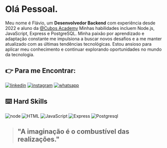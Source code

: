 
# Olá Pessoal.

Meu nome é Flávio, um **Desenvolvedor Backend** com experiência desde 2022 e aluno da [@Cubos Academy](https://aulas.cubos.academy/) Minhas habilidades incluem Node.js, JavaScript, Express e PostgreSQL. Minha paixão por aprendizado e adaptação constante me impulsiona a buscar novos desafios e a me manter atualizado com as últimas tendências tecnológicas. Estou ansioso para aplicar meu conhecimento e continuar explorando oportunidades no mundo da tecnologia.


## 👉 Para me Encontrar:
[![linkedin](https://img.shields.io/badge/LinkedIn-0077B5?style=for-the-badge&logo=linkedin&logoColor=white)](https://www.linkedin.com/in/flaviodevback/)
[![instagram](https://img.shields.io/badge/Instagram-E4405F?style=for-the-badge&logo=instagram&logoColor=white)](https://www.instagram.com/flavioiav/)
[![whatsapp](https://img.shields.io/badge/WhatsApp-25D366?style=for-the-badge&logo=whatsapp&logoColor=white)](https://wa.me/5544999643390)





## ⌨️ Hard Skills

![node](https://img.shields.io/badge/Node%20js-339933?style=for-the-badge&logo=nodedotjs&logoColor=white)
![HTML](https://img.shields.io/badge/HTML5-E34F26?style=for-the-badge&logo=html5&logoColor=white)
![JavaScript](https://img.shields.io/badge/JavaScript-323330?style=for-the-badge&logo=javascript&logoColor=F7DF1E)
![Express](https://img.shields.io/badge/Express%20js-000000?style=for-the-badge&logo=express&logoColor=white)
![Postgresql](https://img.shields.io/badge/PostgreSQL-316192?style=for-the-badge&logo=postgresql&logoColor=white)

 > ##         "A imaginação é o combustível das realizações."
